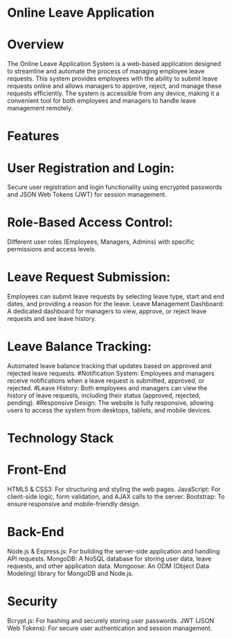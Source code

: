 
# Online Leave Application

# Overview

The Online Leave Application System is a web-based application designed to streamline and automate the process of managing employee leave requests. This system provides employees with the ability to submit leave requests online and allows managers to approve, reject, and manage these requests efficiently. The system is accessible from any device, making it a convenient tool for both employees and managers to handle leave management remotely.

# Features
# User Registration and Login: 
Secure user registration and login functionality using encrypted passwords and JSON Web Tokens (JWT) for session management.
# Role-Based Access Control: 
Different user roles (Employees, Managers, Admins) with specific permissions and access levels.
# Leave Request Submission: 
Employees can submit leave requests by selecting leave type, start and end dates, and providing a reason for the leave.
Leave Management Dashboard: A dedicated dashboard for managers to view, approve, or reject leave requests and see leave history.
# Leave Balance Tracking: 
Automated leave balance tracking that updates based on approved and rejected leave requests.
#Notification System: 
Employees and managers receive notifications when a leave request is submitted, approved, or rejected.
#Leave History: 
Both employees and managers can view the history of leave requests, including their status (approved, rejected, pending).
#Responsive Design: 
The website is fully responsive, allowing users to access the system from desktops, tablets, and mobile devices.


# Technology Stack
# Front-End
HTML5 & CSS3: For structuring and styling the web pages.
JavaScript: For client-side logic, form validation, and AJAX calls to the server.
Bootstrap: To ensure responsive and mobile-friendly design.


# Back-End
Node.js & Express.js: For building the server-side application and handling API requests.
MongoDB: A NoSQL database for storing user data, leave requests, and other application data.
Mongoose: An ODM (Object Data Modeling) library for MongoDB and Node.js.


# Security
Bcrypt.js: For hashing and securely storing user passwords.
JWT (JSON Web Tokens): For secure user authentication and session management.
